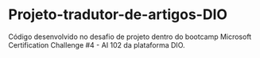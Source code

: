 # Projeto-tradutor-de-artigos-DIO
Código desenvolvido no desafio de projeto dentro do bootcamp Microsoft Certification Challenge #4 - AI 102 da plataforma DIO.
